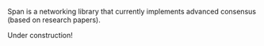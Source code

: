 Span is a networking library that currently implements advanced consensus (based on research papers).

Under construction!